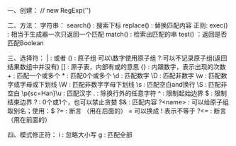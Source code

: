 一、创建：
    //
    new RegExp('')


二、方法：
    字符串：
        search() : 搜索下标
        replace() : 替换匹配内容
    正则:
        exec() : 相当于生成器一次只返回一个匹配
        match() : 检索出匹配的串
        test() ：返回是否匹配Boolean




三、选择符：
    | : 或者
    () : 原子组 可以\数字使用原子组 ?:可以不记录原子组(返回结果数组中并没有)
    [] : 原子表，内部有或的意思
    {} : 内跟数字，表示出现的次数
    + : 匹配一个或多个
    * : 匹配0个或多个
    \d : 匹配数字
    \D : 匹配非数字
    \w : 匹配数字或字母或下划线
    \W : 匹配非数字字母下划线
    \s : 匹配空白and换行
    \S : 匹配非空白
    \p{sc=Han}\u : 匹配汉字
    . : 除换行外的任意字符
    ^ : 限制起始边界
    $ : 限制结束边界
    ? : 0个或1个，也可以禁止贪婪
    $& : 匹配内容
    ?<name> : 可以给原子组取别名；使用：$<name>
    ?= : 断言 （用在后面的） = 可以换成 ! 表示不等于
    ?<= : 断言 （用在前面的）


四、模式修正符：
    i : 忽略大小写
    g : 匹配全部